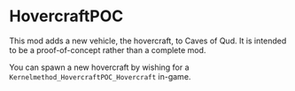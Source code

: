 # HovercraftPOC

This mod adds a new vehicle, the hovercraft, to Caves of Qud. It is intended to
be a proof-of-concept rather than a complete mod.

You can spawn a new hovercraft by wishing for a
`Kernelmethod_HovercraftPOC_Hovercraft` in-game.
